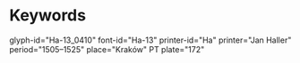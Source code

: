 # Keywords
glyph-id="Ha-13_0410"
font-id="Ha-13"
printer-id="Ha"
printer="Jan Haller"
period="1505–1525"
place="Kraków"
PT plate="172"
